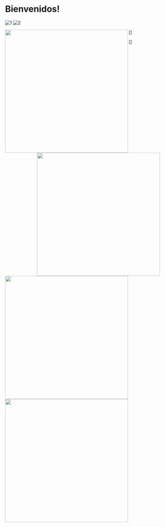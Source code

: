 # Bienvenidos!

![1](https://user-images.githubusercontent.com/81307858/113519935-94731800-955d-11eb-8d60-9f318b1d8c40.png)
![2](https://user-images.githubusercontent.com/81307858/113519938-98069f00-955d-11eb-859b-e11ea3504012.png)

[<img align="left" width="400px" src="https://user-images.githubusercontent.com/81307858/113522664-7a8f0080-9570-11eb-851b-ecfd42187b58.png" />]
[<img align="right" width="400px" src="https://user-images.githubusercontent.com/81307858/113522671-8b3f7680-9570-11eb-828e-43dc2baac9ef.png" />][Website]

[Website]: https://scs4hwkacnb.typeform.com/to/SDqPkxpG



[<img align="left" width="400px" src="https://user-images.githubusercontent.com/81307858/113522615-0eac9800-9570-11eb-8bfe-1589f330bf00.png" />]

[<img align="righ" width="400px" src="https://user-images.githubusercontent.com/81307858/113522634-43205400-9570-11eb-9368-ca2792c873ed.png" />][Descargar]

[Descargar]: https://drive.google.com/drive/u/1/folders/14gaAcVQQJE1JtKCbYrey1wCUWexvY9nC



